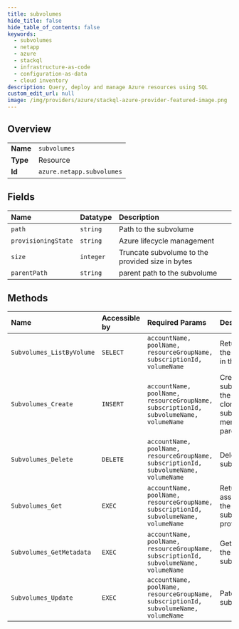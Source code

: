```yaml
---
title: subvolumes
hide_title: false
hide_table_of_contents: false
keywords:
  - subvolumes
  - netapp
  - azure    
  - stackql
  - infrastructure-as-code
  - configuration-as-data
  - cloud inventory
description: Query, deploy and manage Azure resources using SQL
custom_edit_url: null
image: /img/providers/azure/stackql-azure-provider-featured-image.png
---
```

  
    

## Overview
<table><tbody>
<tr><td><b>Name</b></td><td><code>subvolumes</code></td></tr>
<tr><td><b>Type</b></td><td>Resource</td></tr>
<tr><td><b>Id</b></td><td><code>azure.netapp.subvolumes</code></td></tr>
</tbody></table>

## Fields
| Name | Datatype | Description |
|:-----|:---------|:------------|
| `path` | `string` | Path to the subvolume |
| `provisioningState` | `string` | Azure lifecycle management |
| `size` | `integer` | Truncate subvolume to the provided size in bytes |
| `parentPath` | `string` | parent path to the subvolume |
## Methods
| Name | Accessible by | Required Params | Description |
|:-----|:--------------|:----------------|:------------|
| `Subvolumes_ListByVolume` | `SELECT` | `accountName, poolName, resourceGroupName, subscriptionId, volumeName` | Returns a list of the subvolumes in the volume |
| `Subvolumes_Create` | `INSERT` | `accountName, poolName, resourceGroupName, subscriptionId, subvolumeName, volumeName` | Creates a subvolume in the path or clones the subvolume mentioned in the parentPath |
| `Subvolumes_Delete` | `DELETE` | `accountName, poolName, resourceGroupName, subscriptionId, subvolumeName, volumeName` | Delete subvolume |
| `Subvolumes_Get` | `EXEC` | `accountName, poolName, resourceGroupName, subscriptionId, subvolumeName, volumeName` | Returns the path associated with the subvolumeName provided |
| `Subvolumes_GetMetadata` | `EXEC` | `accountName, poolName, resourceGroupName, subscriptionId, subvolumeName, volumeName` | Get details of the specified subvolume |
| `Subvolumes_Update` | `EXEC` | `accountName, poolName, resourceGroupName, subscriptionId, subvolumeName, volumeName` | Patch a subvolume |
